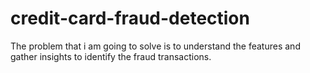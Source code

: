 # credit-card-fraud-detection
The problem that i am going to solve is to understand the features and gather insights to identify the fraud transactions.
